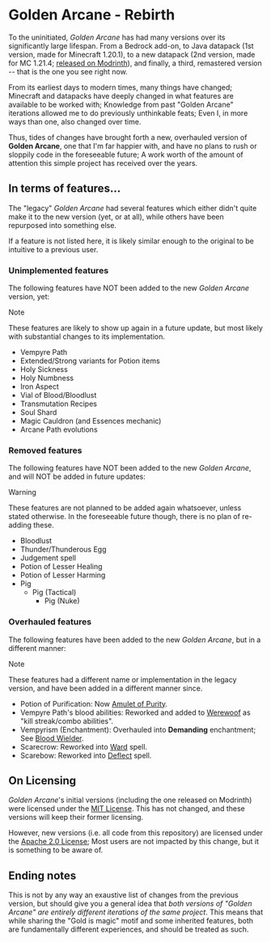 # Golden Arcane - Rebirth

To the uninitiated, *Golden Arcane* has had many versions over its significantly large lifespan. From a Bedrock add-on, to Java datapack (1st version, made for Minecraft 1.20.1), to a new datapack (2nd version, made for MC 1.21.4; [released on Modrinth](https://modrinth.com/datapack/goldark/version/0.1.0-legacy)), and finally, a third, remastered version -- that is the one you see right now.

From its earliest days to modern times, many things have changed; Minecraft and datapacks have deeply changed in what features are available to be worked with; Knowledge from past "Golden Arcane" iterations allowed me to do previously unthinkable feats; Even I, in more ways than one, also changed over time.

Thus, tides of changes have brought forth a new, overhauled version of **Golden Arcane**, one that I'm far happier with, and have no plans to rush or sloppily code in the foreseeable future; A work worth of the amount of attention this simple project has received over the years.

## In terms of features...

The "legacy" *Golden Arcane* had several features which either didn't quite make it to the new version (yet, or at all), while others have been repurposed into something else.

If a feature is not listed here, it is likely similar enough to the original to be intuitive to a previous user.

### Unimplemented features

The following features have NOT been added to the new *Golden Arcane* version, yet:

> [!NOTE]  
> These features are likely to show up again in a future update, but most likely with substantial changes to its implementation.

- Vempyre Path
- Extended/Strong variants for Potion items
- Holy Sickness
- Holy Numbness
- Iron Aspect
- Vial of Blood/Bloodlust
- Transmutation Recipes
- Soul Shard
- Magic Cauldron (and Essences mechanic)
- Arcane Path evolutions

### Removed features

The following features have NOT been added to the new *Golden Arcane*, and will NOT be added in future updates:

> [!WARNING]
> These features are not planned to be added again whatsoever, unless stated otherwise. In the foreseeable future though, there is no plan of re-adding these.

- Bloodlust
- Thunder/Thunderous Egg
- Judgement spell
- Potion of Lesser Healing
- Potion of Lesser Harming
- Pig
  - Pig (Tactical)
    - Pig (Nuke)

### Overhauled features

The following features have been added to the new *Golden Arcane*, but in a different manner:

> [!NOTE]
> These features had a different name or implementation in the legacy version, and have been added in a different manner since.

- Potion of Purification: Now [Amulet of Purity](github.com/AydenTFoxx/Golden-Arcane/blob/main/assets/Miscellaneous.md#amulet-of-purity).
- Vempyre Path's blood abilities: Reworked and added to [Werewoof](github.com/AydenTFoxx/Golden-Arcane/blob/main/assets/Paths.md#werewoof) as "kill streak/combo abilities".
- Vempyrism (Enchantment): Overhauled into **Demanding** enchantment; See [Blood Wielder](https://github.com/AydenTFoxx/Golden-Arcane/blob/main/assets/Spell%20Recipes.md#conjure-blood-weapon).
- Scarecrow: Reworked into [Ward](https://github.com/AydenTFoxx/Golden-Arcane/blob/main/assets/Spell%20Recipes.md#ward) spell.
- Scarebow: Reworked into [Deflect](https://github.com/AydenTFoxx/Golden-Arcane/blob/main/assets/Spell%20Recipes.md#deflect) spell.

## On Licensing

*Golden Arcane*'s initial versions (including the one released on Modrinth) were licensed under the [MIT License](https://mit-license.org). This has not changed, and these versions will keep their former licensing.

However, new versions (i.e. all code from this repository) are licensed under the [Apache 2.0 License](https://www.apache.org/licenses/LICENSE-2.0); Most users are not impacted by this change, but it is something to be aware of.

## Ending notes

This is not by any way an exaustive list of changes from the previous version, but should give you a general idea that *both versions of "Golden Arcane" are entirely different iterations of the same project*. This means that while sharing the "Gold is magic" motif and some inherited features, both are fundamentally different experiences, and should be treated as such.
